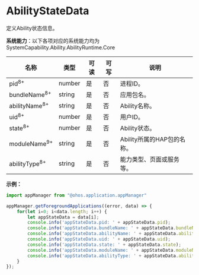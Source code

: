 # AbilityStateData

定义Ability状态信息。

**系统能力**：以下各项对应的系统能力均为SystemCapability.Ability.AbilityRuntime.Core

| 名称                     | 类型     | 可读 | 可写 | 说明                       |
| ----------------------- | ---------| ---- | ---- | ------------------------- |
| pid<sup>8+</sup>                     | number   | 是   | 否   | 进程ID。                    |
| bundleName<sup>8+</sup>              | string   | 是   | 否  | 应用包名。                  |
| abilityName<sup>8+</sup>             | string   | 是   | 否   | Ability名称。               |
| uid<sup>8+</sup>                     | number   | 是   | 否   | 用户ID。                  |
| state<sup>8+</sup>                   | number   | 是   | 否   | Ability状态。                |
| moduleName<sup>9+</sup> | string   | 是   | 否   | Ability所属的HAP包的名称。    |
| abilityType<sup>8+</sup> | string   | 是   | 否   | 能力类型、页面或服务等。    |

**示例：**
```ts
import appManager from "@ohos.application.appManager"

appManager.getForegroundApplications((error, data) => {
    for(let i=0; i<data.length; i++) {
        let appStateData = data[i];
        console.info('appStateData.pid: ' + appStateData.pid);
        console.info('appStateData.bundleName: ' + appStateData.bundleName);
        console.info('appStateData.abilityName: ' + appStateData.abilityName);
        console.info('appStateData.uid: ' + appStateData.uid);
        console.info('appStateData.state: ' + appStateData.state);
        console.info('appStateData.moduleName: ' + appStateData.moduleName);
        console.info('appStateData.abilityType: ' + appStateData.abilityType);
    }
});
```